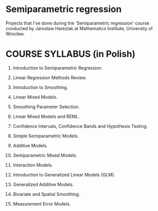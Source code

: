 Semiparametric regression
=====

Projects that I've done during the 'Semiparametric regression' course  conducted by Jaroslaw Harezlak at Mathematics Institute, University of Wrocław.

COURSE SYLLABUS  (in Polish)
===============

1. Introduction to Semiparametric Regression.

2. Linear Regression Methods Review.

3. Introduction to Smoothing.

4. Linear Mixed Models.

5. Smoothing Parameter Selection.

6. Linear Mixed Models and REML.

7. Confidence Intervals, Confidence Bands and Hypothesis Testing.

8. Simple Semiparametric Models.

9. Additive Models.

10. Semiparametric Mixed Models.

11. Interaction Models.

12. Introduction to Generalized Linear Models (GLM).

13. Generalized Additive Models.

14. Bivariate and Spatial Smoothing.

15. Measurement Error Models.
